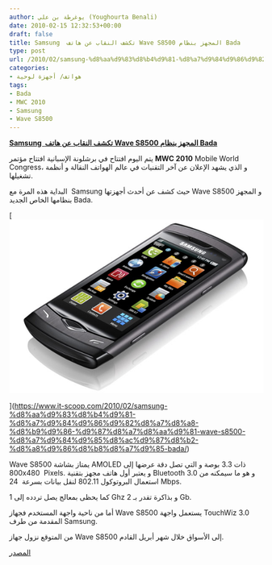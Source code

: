 ```yaml
---
author: يوغرطة بن علي (Youghourta Benali)
date: 2010-02-15 12:32:53+00:00
draft: false
title: Samsung  تكشف النقاب عن هاتف Wave S8500 المجهز بنظام Bada
type: post
url: /2010/02/samsung-%d8%aa%d9%83%d8%b4%d9%81-%d8%a7%d9%84%d9%86%d9%82%d8%a7%d8%a8-%d8%b9%d9%86-%d9%87%d8%a7%d8%aa%d9%81-wave-s8500-%d8%a7%d9%84%d9%85%d8%ac%d9%87%d8%b2-%d8%a8%d9%86%d8%b8%d8%a7%d9%85-bada/
categories:
- هواتف/ أجهزة لوحية
tags:
- Bada
- MWC 2010
- Samsung
- Wave S8500
---
```


[**Samsung  تكشف النقاب عن هاتف Wave S8500 المجهز بنظام Bada**](https://www.it-scoop.com/2010/02/samsung-%d8%aa%d9%83%d8%b4%d9%81-%d8%a7%d9%84%d9%86%d9%82%d8%a7%d8%a8-%d8%b9%d9%86-%d9%87%d8%a7%d8%aa%d9%81-wave-s8500-%d8%a7%d9%84%d9%85%d8%ac%d9%87%d8%b2-%d8%a8%d9%86%d8%b8%d8%a7%d9%85-bada/)


يتم اليوم افتتاح في برشلونة الإسبانية افتتاح مؤتمر **MWC 2010** Mobile World Congress، و الذي يشهد الإعلان عن آخر التقنيات في عالم الهواتف النقالة و أنظمة تشغيلها.

البداية هذه المرة مع  Samsung حيث كشف عن أحدث أجهزتها Wave S8500 و المجهز بنظامها الخاص الجديد Bada.

[![](samsung-wave-smartphone.jpg)

](https://www.it-scoop.com/2010/02/samsung-%d8%aa%d9%83%d8%b4%d9%81-%d8%a7%d9%84%d9%86%d9%82%d8%a7%d8%a8-%d8%b9%d9%86-%d9%87%d8%a7%d8%aa%d9%81-wave-s8500-%d8%a7%d9%84%d9%85%d8%ac%d9%87%d8%b2-%d8%a8%d9%86%d8%b8%d8%a7%d9%85-bada/)

Wave S8500 يمتاز بشاشة AMOLED ذات 3.3 بوصة و التي تصل دقة عرضها إلى 800x480  Pixels. و يعتبر أول هاتف مجهز بتقنية Bluetooth 3.0 و هو ما سيمكنه من استعمال البروتوكول 802.11 لنقل بيانات بسرعة  24 Mbps.

كما يحظى بمعالج يصل تردده إلى 1 Ghz و بذاكرة تقدر بـ 2 Gb.

أما من ناحية واجهة المستخدم فجهاز Wave S8500 يستعمل واجهة TouchWiz 3.0 المقدمة من طرف Samsung.

من المتوقع نزول جهاز Wave S8500 إلى الأسواق خلال شهر أبريل القادم.

[المصدر](http://www.engadget.com/2010/02/14/samsung-wave-first-hands-on-bada-packed-and-super-fast/)

